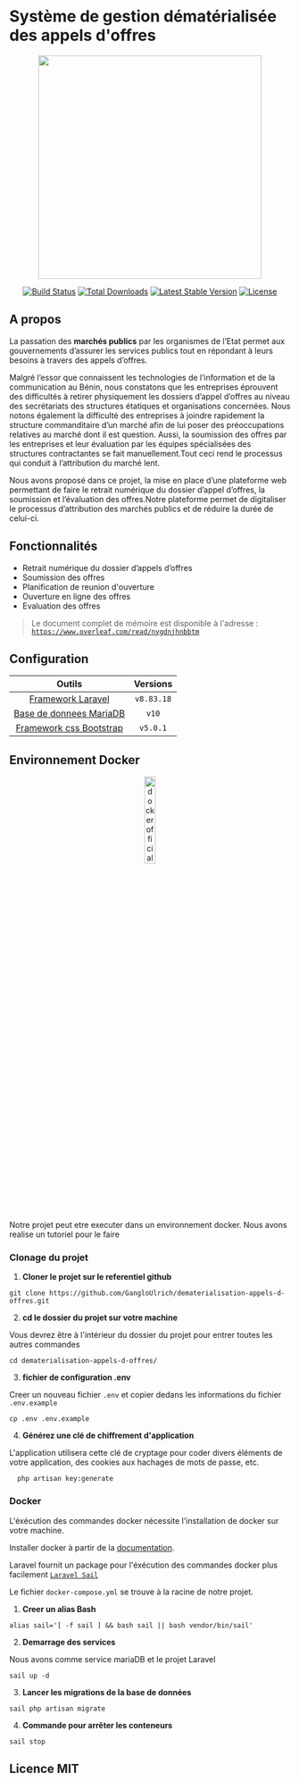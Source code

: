 #  Système de gestion dématérialisée des appels d'offres

<p align="center"><a href="https://laravel.com" target="_blank"><img src="https://raw.githubusercontent.com/laravel/art/master/logo-lockup/5%20SVG/2%20CMYK/1%20Full%20Color/laravel-logolockup-cmyk-red.svg" width="400"></a></p>

<p align="center">
<a href="https://travis-ci.org/laravel/framework"><img src="https://travis-ci.org/laravel/framework.svg" alt="Build Status"></a>
<a href="https://packagist.org/packages/laravel/framework"><img src="https://img.shields.io/packagist/dt/laravel/framework" alt="Total Downloads"></a>
<a href="https://packagist.org/packages/laravel/framework"><img src="https://img.shields.io/packagist/v/laravel/framework" alt="Latest Stable Version"></a>
<a href="https://packagist.org/packages/laravel/framework"><img src="https://img.shields.io/packagist/l/laravel/framework" alt="License"></a>
</p>

## A propos 

La passation des **marchés publics** par les organismes de l’Etat permet aux gouvernements d’assurer les services publics tout en répondant à leurs besoins à travers des appels d’offres.


Malgré l’essor que connaissent les technologies de l’information et de la communication au Bénin, nous constatons que les entreprises éprouvent des difficultés à retirer physiquement les dossiers d’appel
d’offres au niveau des secrétariats des structures étatiques et organisations concernées. Nous notons également la difficulté des entreprises à joindre rapidement la structure commanditaire d’un marché
afin de lui poser des préoccupations relatives au marché dont il est question. Aussi, la soumission des offres par les entreprises et leur évaluation par les équipes spécialisées des structures contractantes se
fait manuellement.Tout ceci rend le processus qui conduit à l’attribution du marché lent.  

Nous avons proposé dans ce projet, la mise en place d’une plateforme web permettant de faire le retrait numérique du dossier d’appel d’offres, la soumission et l’évaluation des offres.Notre plateforme permet
de digitaliser le processus d’attribution des marchés publics et de réduire la durée de celui-ci. 

## Fonctionnalités

* Retrait numérique du dossier d’appels d’offres
* Soumission des offres 
* Planification de reunion d'ouverture 
* Ouverture en ligne des offres
* Evaluation des offres 

> Le document complet de mémoire est disponible à l'adresse : [`https://www.overleaf.com/read/nygdnjhnbbtm`](https://www.overleaf.com/read/nygdnjhnbbtm)

## Configuration

| Outils | Versions |
| :-----:| :-------:|
| [Framework Laravel](https://laravel.com/docs/8.x/installation) | `v8.83.18`|
| [Base de donnees MariaDB](https://mariadb.org/documentation/) | `v10` |
| [Framework css Bootstrap](https://getbootstrap.com/docs/5.0/getting-started/introduction/) | `v5.0.1` |

## Environnement Docker 

<p align="center">
<a href="https://www.docker.com/"><img src="https://www.docker.com/wp-content/uploads/2022/03/horizontal-logo-monochromatic-white.png.webp" width="20%" alt="docker official site"></a>

</p>

Notre projet peut etre executer dans un environnement docker. Nous avons realise un tutoriel pour le faire 

### Clonage du projet 

1. **Cloner le projet sur le referentiel github**

 ``` 
 git clone https://github.com/GangloUlrich/dematerialisation-appels-d-offres.git 
 ```
 
2. **cd le dossier du projet sur votre machine**

Vous devrez être à l'intérieur du dossier du projet pour entrer toutes les autres commandes

```
cd dematerialisation-appels-d-offres/ 
```

3. **fichier de configuration .env**

Creer un nouveau fichier `.env` et copier dedans les informations du fichier `.env.example`

````
cp .env .env.example

````

4. **Générez une clé de chiffrement d'application**

L'application utilisera cette clé de cryptage pour coder divers éléments de votre application, des cookies aux hachages de mots de passe, etc.

````
  php artisan key:generate 
````

### Docker

L'éxécution des commandes docker nécessite l'installation de docker sur votre machine.

Installer docker à partir de la [documentation](https://docs.docker.com/).

Laravel fournit un package pour l'éxécution des commandes docker plus facilement [`Laravel Sail`](https://laravel.com/docs/8.x/sail)

Le fichier `docker-compose.yml` se trouve à la racine de notre projet.

1. **Creer un alias Bash** 

````
alias sail='[ -f sail ] && bash sail || bash vendor/bin/sail'
````

2. **Demarrage des services** 

Nous avons comme service mariaDB et le projet Laravel 

````
sail up -d 
````

3. **Lancer les migrations de la base de données**

````
sail php artisan migrate
````

4. **Commande pour arrêter les conteneurs** 

```` 
sail stop
````
## Licence MIT

